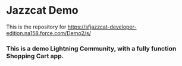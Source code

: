 # Jazzcat Demo

This is the repository for https://sfjazzcat-developer-edition.na158.force.com/Demo2/s/

### This is a demo Lightning Community, with a fully function Shopping Cart app.
